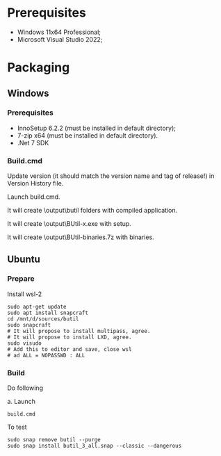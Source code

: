 # Prerequisites

- Windows 11x64 Professional;
- Microsoft Visual Studio 2022;

# Packaging

## Windows

### Prerequisites

- InnoSetup 6.2.2 (must be installed in default directory);
- 7-zip x64 (must be installed in default directory).
- .Net 7 SDK

### Build.cmd

Update version (it should match the version name and tag of release!) in Version History file. 

Launch build.cmd.

It will create <root>\output\butil folders with compiled application.

It will create <root>\output\BUtil-x.exe with setup.

It will create <root>\output\BUtil-binaries.7z with binaries.

## Ubuntu

### Prepare

Install wsl-2

```
sudo apt-get update
sudo apt install snapcraft
cd /mnt/d/sources/butil
sudo snapcraft
# It will propose to install multipass, agree.
# It will propose to install LXD, agree.
sudo visudo
# Add this to editor and save, close wsl
# ad ALL = NOPASSWD : ALL
```

### Build

Do following

a. Launch

```
build.cmd

```

To test
```
sudo snap remove butil --purge
sudo snap install butil_3_all.snap --classic --dangerous
```
